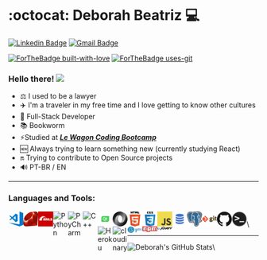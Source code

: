 # :octocat: **Deborah Beatriz** 💻
[![Linkedin Badge](https://img.shields.io/badge/-Deborah-blue?style=flat-square&logo=Linkedin&logoColor=white)](https://www.linkedin.com/in/deborahbeatriz/) 
[![Gmail Badge](https://img.shields.io/badge/-deborah.bpc@gmail.com-c14438?style=flat-square&logo=Gmail&logoColor=white&link=mailto:deborah.bpc@gmail.com)](mailto:deborah.bpc@gmail.com)

[![ForTheBadge built-with-love](http://ForTheBadge.com/images/badges/built-with-love.svg)](https://github.com/deborahbpc/)
[![ForTheBadge uses-git](http://ForTheBadge.com/images/badges/uses-git.svg)](https://github.com/deborahbpc/)
### Hello there! <a href="#"><img src="https://media.giphy.com/media/hvRJCLFzcasrR4ia7z/giphy.gif" width="25px"></a>
- ⚖️ I used to be a lawyer
- ✈️ I'm a traveler in my free time and I love getting to know other cultures
- 🤖 Full-Stack Developer
- 📚 Bookworm
- ⚡Studied at ***[Le Wagon Coding Bootcamp](https://www.lewagon.com/)***
- 🆕 Always trying to learn something new (currently studying React)
- 🔛 Trying to contribute to Open Source projects
- 🔊 PT-BR / EN
<hr>

### Languages and Tools:
[<img align="left" alt="Visual Studio Code" width="30px" src="https://raw.githubusercontent.com/github/explore/80688e429a7d4ef2fca1e82350fe8e3517d3494d/topics/visual-studio-code/visual-studio-code.png" />][vscode]
[<img align="left" alt="Ruby" width="30px" src="https://raw.githubusercontent.com/github/explore/80688e429a7d4ef2fca1e82350fe8e3517d3494d/topics/ruby/ruby.png" />][ruby]
[<img align="left" alt="Ruby on Rails" width="30px" src="https://raw.githubusercontent.com/github/explore/80688e429a7d4ef2fca1e82350fe8e3517d3494d/topics/rails/rails.png" />][rails]
[<img align="left" alt="Python" width="30px" src="https://github.com/jalbertsr/logo-badge-images/blob/master/img/rsz_python.png?raw=true" />][python]
[<img align="left" alt="PyCharm" width="30px" src="https://resources.jetbrains.com/storage/products/pycharm/img/meta/pycharm_logo_300x300.png" />][pycharm]
[<img align="left" alt="C++" width="30px" src="https://i.imgur.com/Ao2P8iG.png" />][cpp]
[<img align="left" alt="qtcreator" width="30px" src="https://raw.githubusercontent.com/github/explore/80688e429a7d4ef2fca1e82350fe8e3517d3494d/topics/qt/qt.png" />][qtcreator]
[<img align="left" alt="JSON" width="30px" src="https://raw.githubusercontent.com/github/explore/80688e429a7d4ef2fca1e82350fe8e3517d3494d/topics/json/json.png" />][json]
[<img align="left" alt="HTML5" width="30px" src="https://raw.githubusercontent.com/github/explore/80688e429a7d4ef2fca1e82350fe8e3517d3494d/topics/html/html.png" />][html5]
[<img align="left" alt="CSS3" width="30px" src="https://raw.githubusercontent.com/github/explore/80688e429a7d4ef2fca1e82350fe8e3517d3494d/topics/css/css.png" />][css3]
[<img align="left" alt="JavaScript" width="30px" src="https://raw.githubusercontent.com/github/explore/80688e429a7d4ef2fca1e82350fe8e3517d3494d/topics/javascript/javascript.png" />][es6]
[<img align="left" alt="SQL" width="30px" src="https://raw.githubusercontent.com/github/explore/80688e429a7d4ef2fca1e82350fe8e3517d3494d/topics/sql/sql.png" />][sql]
[<img align="left" alt="PostgreSQL" width="30px" src="https://raw.githubusercontent.com/github/explore/80688e429a7d4ef2fca1e82350fe8e3517d3494d/topics/postgresql/postgresql.png" />][postgresql]
[<img align="left" alt="Git" width="30px" src="https://raw.githubusercontent.com/github/explore/80688e429a7d4ef2fca1e82350fe8e3517d3494d/topics/git/git.png" />][git]
[<img align="left" alt="GitHub" width="30px" src="https://raw.githubusercontent.com/github/explore/78df643247d429f6cc873026c0622819ad797942/topics/github/github.png" />][github]
[<img align="left" alt="Terminal" width="30px" src="https://raw.githubusercontent.com/github/explore/80688e429a7d4ef2fca1e82350fe8e3517d3494d/topics/terminal/terminal.png" />][terminal]
[<img align="left" alt="Heroku" width="30px" src="https://github.com/jalbertsr/logo-badge-images/blob/master/img/rsz_heroku.png?raw=true" />][heroku]
\
[<img align="left" alt="cloudinary" width="30px" src="https://res.cloudinary.com/demo/image/upload/cloudinary_icon.png" />][cloudinary]
[<img align="left" alt="Yarn" width="30px" src="https://github.com/MarioTerron/logo-images/blob/master/logos/yarn.png" />][yarn]
[<img align="left" alt="NPM" width="30px" src="https://github.com/MarioTerron/logo-images/blob/master/logos/npm.png" />][npm]
[<img align="left" alt="jQuery" width="30px" src="https://github.com/Iggy-Codes/logo-images/blob/master/logos/jquery.png" />][jquery]
\
<hr>
\
<!--  GitHub Stats -->
<img align="left" alt="Deborah's GitHub Stats" src="https://github-readme-stats.vercel.app/api?username=deborahbpc&show_icons=true" />
<br />

<img align="left" alt="" src="https://github-readme-stats.deborahbpc.vercel.app/api/top-langs/?username=deborahbpc&layout=compact&langs_count=8" /> 


[vscode]: https://code.visualstudio.com/
[ruby]: https://ruby-doc.org/
[rails]: https://rubyonrails.org/
[cpp]: https://isocpp.org/
[qtcreator]: https://www.qt.io/product/development-tools
[python]: https://www.python.org/
[pycharm]: https://www.jetbrains.com/pt-br/pycharm/
[json]: https://www.json.org/json-en.html
[html5]: https://developer.mozilla.org/en-US/docs/Web/Guide/HTML/HTML5
[css3]: https://developer.mozilla.org/en-US/docs/Web/CSS
[es6]: https://developer.mozilla.org/en-US/docs/Web/JavaScript
[sql]: https://github.com/topics/sql
[postgresql]: https://www.postgresql.org/
[git]: https://git-scm.com/
[github]: https://github.com/
[terminal]: https://github.com/topics/terminal
[heroku]: https://www.heroku.com/
[cloudinary]: https://cloudinary.com/
[yarn]: https://yarnpkg.com/
[npm]: https://www.npmjs.com/
[jquery]: https://jquery.com/


<!-- <br /> -->
<!-- <a href="#"><img src="https://media.giphy.com/media/jtWmzGO3ID6dtjeMQZ/giphy.gif" width="100px"></a> -->

<!--
**deborahbpc/deborahbpc** is a ✨ _special_ ✨ repository because its `README.md` (this file) appears on your GitHub profile.

Here are some ideas to get you started:

- 🔭 I’m currently working on ...
- 🌱 I’m currently learning ...
- 👯 I’m looking to collaborate on ...
- 🤔 I’m looking for help with ...
- 💬 Ask me about ...
- 📫 How to reach me: ...
- 😄 Pronouns: ...
- ⚡ Fun fact: ...
-->
